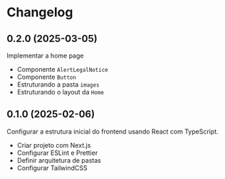 # Changelog

## 0.2.0 (2025-03-05)
Implementar a home page
- Componente `AlertLegalNotice`
- Componente `Button`
- Estruturando a pasta `images`
- Estruturando o layout da `Home`

## 0.1.0 (2025-02-06)
Configurar a estrutura inicial do frontend usando React com TypeScript.
- Criar projeto com Next.js
- Configurar ESLint e Prettier
- Definir arquitetura de pastas
- Configurar TailwindCSS
